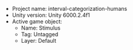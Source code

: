 <!-- UNITY CODE ASSIST INSTRUCTIONS START -->
- Project name: interval-categorization-humans
- Unity version: Unity 6000.2.4f1
- Active game object:
  - Name: Stimulus
  - Tag: Untagged
  - Layer: Default
<!-- UNITY CODE ASSIST INSTRUCTIONS END -->